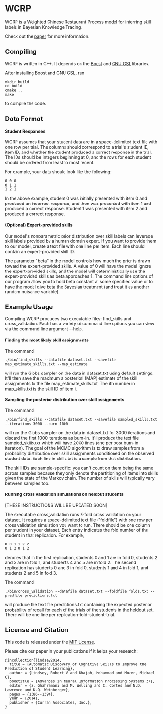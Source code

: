 # WCRP

WCRP is a Weighted Chinese Restaurant Process model for inferring skill labels in Bayesian Knowledge Tracing. 

Check out the [paper](http://papers.nips.cc/paper/5554-automatic-discovery-of-cognitive-skills-to-improve-the-prediction-of-student-learning) for more information. 


## Compiling

WCRP is written in C++. It depends on the [Boost](http://www.boost.org/) and [GNU GSL](http://www.gnu.org/software/gsl/) libraries. 

After installing Boost and GNU GSL, run

    mkdir build
    cd build
    cmake ..
    make

to compile the code. 


## Data Format 

#### Student Responses

WCRP assumes that your student data are in a space-delimited text file with one row per trial. 
The columns should correspond to a trial's student ID, item ID, and whether the student produced a correct response in the trial. 
The IDs should be integers beginning at 0, and the rows for each student should be ordered from least to most recent. 

For example, your data should look like the following: 

    0 0 0
    0 1 1
    1 2 1
    
In the above example, student 0 was initially presented with item 0 and produced an incorrect response, and then was presented with item 1 and produced a correct response.
Student 1 was presented with item 2 and produced a correct response. 


#### (Optional) Expert-provided skills  

Our model's nonparametric prior distribution over skill labels can leverage skill labels provided by a human domain expert. 
If you want to provide them to our model, create a text file with one line per item. 
Each line should contain an expert-provided skill ID. 

The parameter "beta" in the model controls how much the prior is drawn toward the expert-provided skills.
A value of 0 will have the model ignore the expert-provided skills, and the model will deterministically use
the expert-provided skills as beta approaches 1. 
The command line options of our program allow you to hold beta constant at some specified value or to have the model give
beta the Bayesian treatment (and treat it as another random nuisance variable). 


## Example Usage 

Compiling WCRP produces two executable files: find_skills and cross_validation. 
Each has a variety of command line options you can view via the command line argument --help. 


#### Finding the most likely skill assignments

The command

    ./bin/find_skills --datafile dataset.txt --savefile map_estimate_skills.txt --map_estimate 

will run the Gibbs sampler on the data in dataset.txt using default settings. It'll then save the maximum a posteriori (MAP) estimate of the skill assignments to the file map_estimate_skills.txt. The ith number in map_skills.txt is the skill ID of item i. 


#### Sampling the posterior distribution over skill assignments 

The command

    ./bin/find_skills --datafile dataset.txt --savefile sampled_skills.txt --iterations 3000 --burn 1000

will run the Gibbs sampler on the data in dataset.txt for 3000 iterations and discard the first 1000 iterations as burn-in. 
It'll produce the text file sampled_skills.txt which will have 2000 lines (one per post burn-in iteration). 
The goal of the MCMC algorithm is to draw samples from a probability distribution over skill assignments conditioned on the observed student data. 
Each line in skills.txt is a sample from that distribution.

The skill IDs are sample-specific: you can't count on them being the same across samples because they only denote the partitioning of items into skills given the state of the Markov chain. 
The number of skills will typically vary between samples too.


#### Running cross validation simulations on heldout students 

[THESE INSTRUCTIONS WILL BE UPDATED SOON]

The executable cross_validation runs K-fold cross validation on your dataset.
It requires a space-delimited text file ("foldfile") with one row per cross validation simulation you want to run.
There should be one column per student in your dataset. 
Each entry indicates the fold number of the student in that replication. For example, 

    0 0 1 1 2 2
    0 1 2 0 1 2

denotes that in the first replication, students 0 and 1 are in fold 0, students 2 and 3 are in fold 1, and students 4 and 5 are in fold 2. The second replication has students 0 and 3 in fold 0, students 1 and 4 in fold 1, and students 2 and 5 in fold 3. 

The command

    ./bin/cross_validation --datafile dataset.txt --foldfile folds.txt --predfile predictions.txt 

will produce the text file predictions.txt containing the expected posterior probability of recall for each of the trials of the students in the heldout set. 
There will be one line per replication-fold-student-trial. 


## License and Citation

This code is released under the [MIT License](https://github.com/robert-lindsey/WCRP/blob/master/LICENSE.md).

Please cite our paper in your publications if it helps your research: 

    @incollection{lindsey2014,
      title = {Automatic Discovery of Cognitive Skills to Improve the Prediction of Student Learning},
      author = {Lindsey, Robert V and Khajah, Mohammad and Mozer, Michael C},
      booktitle = {Advances in Neural Information Processing Systems 27},
      editor = {Z. Ghahramani and M. Welling and C. Cortes and N.D. Lawrence and K.Q. Weinberger},
      pages = {1386--1394},
      year = {2014},
      publisher = {Curran Associates, Inc.},
    }

